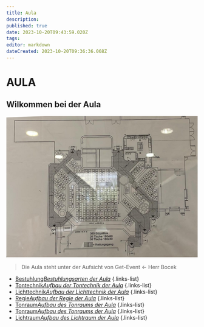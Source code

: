 ```yaml
---
title: Aula
description: 
published: true
date: 2023-10-20T09:43:59.020Z
tags: 
editor: markdown
dateCreated: 2023-10-20T09:36:36.068Z
---
```


# AULA
## Wilkommen bei der Aula
![aula_plan.png](/aula_plan.png)
> Die Aula steht unter der Aufsicht von Get-Event <- Herr Bocek

- [Bestuhlung*Bestuhlungsarten der Aula*](/aula/bestuhlung)
{.links-list}
- [Tontechnik*Aufbau der Tontechnik der Aula*](/ton/tontechnik_aula)
{.links-list}
- [Lichttechnik*Aufbau der Lichttechnik der Aula*](/licht/lichttechnik_aula)
{.links-list}
- [Regie*Aufbau der Regie der Aula*](/aula/regie)
{.links-list}
- [Tonraum*Aufbau des Tonraums der Aula*](/aula/tonraum)
{.links-list}
- [Tonraum*Aufbau des Tonraums der Aula*](/aula/tonraum)
{.links-list}
- [Lichtraum*Aufbau des Lichtraum der Aula*](/aula/lichtraum)
{.links-list}